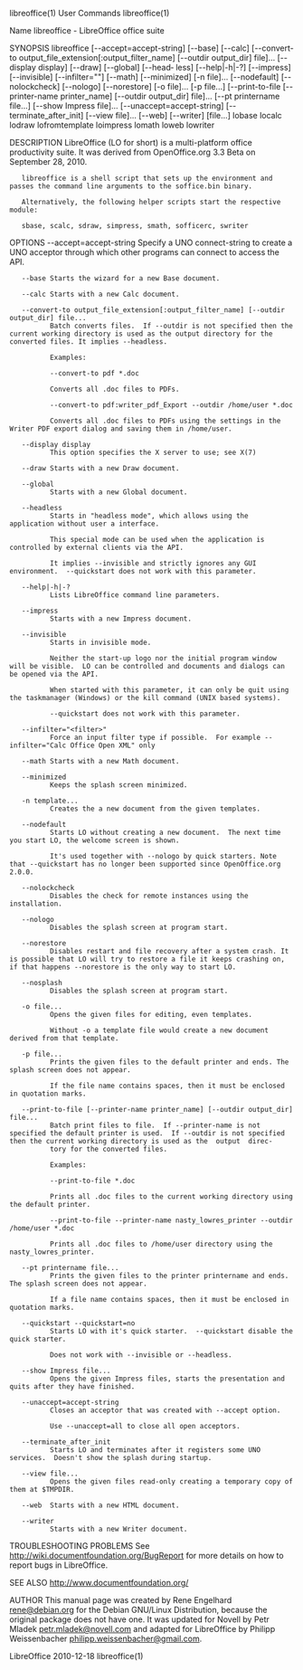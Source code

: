 libreoffice(1)                                                                                User Commands                                                                                libreoffice(1)

Name
       libreoffice - LibreOffice office suite

SYNOPSIS
       libreoffice  [--accept=accept-string]  [--base] [--calc] [--convert-to output_file_extension[:output_filter_name] [--outdir output_dir] file]...  [--display display] [--draw] [--global] [--head‐
       less] [--help|-h|-?] [--impress] [--invisible] [--infilter="<filter>"] [--math] [--minimized] [-n file]... [--nodefault]  [--nolockcheck]  [--nologo]  [--norestore]  [-o  file]...  [-p  file...]
       [--print-to-file  [--printer-name  printer_name]  [--outdir output_dir] file]...  [--pt printername file...]  [--show Impress file]... [--unaccept=accept-string] [--terminate_after_init] [--view
       file]... [--web] [--writer]  [file...]
       lobase
       localc
       lodraw
       lofromtemplate
       loimpress
       lomath
       loweb
       lowriter

DESCRIPTION
       LibreOffice (LO for short) is a multi-platform office productivity suite.  It was derived from OpenOffice.org 3.3 Beta on September 28, 2010.

       libreoffice is a shell script that sets up the environment and passes the command line arguments to the soffice.bin binary.

       Alternatively, the following helper scripts start the respective module:

       sbase, scalc, sdraw, simpress, smath, sofficerc, swriter

OPTIONS
       --accept=accept-string
              Specify a UNO connect-string to create a UNO acceptor through which other programs can connect to access the API.

       --base Starts the wizard for a new Base document.

       --calc Starts with a new Calc document.

       --convert-to output_file_extension[:output_filter_name] [--outdir output_dir] file...
              Batch converts files.  If --outdir is not specified then the current working directory is used as the output directory for the converted files. It implies --headless.

              Examples:

              --convert-to pdf *.doc

              Converts all .doc files to PDFs.

              --convert-to pdf:writer_pdf_Export --outdir /home/user *.doc

              Converts all .doc files to PDFs using the settings in the Writer PDF export dialog and saving them in /home/user.

       --display display
              This option specifies the X server to use; see X(7)

       --draw Starts with a new Draw document.

       --global
              Starts with a new Global document.

       --headless
              Starts in "headless mode", which allows using the application without user a interface.

              This special mode can be used when the application is controlled by external clients via the API.

              It implies --invisible and strictly ignores any GUI environment.  --quickstart does not work with this parameter.

       --help|-h|-?
              Lists LibreOffice command line parameters.

       --impress
              Starts with a new Impress document.

       --invisible
              Starts in invisible mode.

              Neither the start-up logo nor the initial program window will be visible.  LO can be controlled and documents and dialogs can be opened via the API.

              When started with this parameter, it can only be quit using the taskmanager (Windows) or the kill command (UNIX based systems).

              --quickstart does not work with this parameter.

       --infilter="<filter>"
              Force an input filter type if possible.  For example --infilter="Calc Office Open XML" only

       --math Starts with a new Math document.

       --minimized
              Keeps the splash screen minimized.

       -n template...
              Creates the a new document from the given templates.

       --nodefault
              Starts LO without creating a new document.  The next time you start LO, the welcome screen is shown.

              It's used together with --nologo by quick starters. Note that --quickstart has no longer been supported since OpenOffice.org 2.0.0.

       --nolockcheck
              Disables the check for remote instances using the installation.

       --nologo
              Disables the splash screen at program start.

       --norestore
              Disables restart and file recovery after a system crash. It is possible that LO will try to restore a file it keeps crashing on, if that happens --norestore is the only way to start LO.

       --nosplash
              Disables the splash screen at program start.

       -o file...
              Opens the given files for editing, even templates.

              Without -o a template file would create a new document derived from that template.

       -p file...
              Prints the given files to the default printer and ends. The splash screen does not appear.

              If the file name contains spaces, then it must be enclosed in quotation marks.

       --print-to-file [--printer-name printer_name] [--outdir output_dir] file...
              Batch print files to file.  If --printer-name is not specified the default printer is used.  If --outdir is not specified then the current working directory is used as the  output  direc‐
              tory for the converted files.

              Examples:

              --print-to-file *.doc

              Prints all .doc files to the current working directory using the default printer.

              --print-to-file --printer-name nasty_lowres_printer --outdir /home/user *.doc

              Prints all .doc files to /home/user directory using the nasty_lowres_printer.

       --pt printername file...
              Prints the given files to the printer printername and ends. The splash screen does not appear.

              If a file name contains spaces, then it must be enclosed in quotation marks.

       --quickstart --quickstart=no
              Starts LO with it's quick starter.  --quickstart disable the quick starter.

              Does not work with --invisible or --headless.

       --show Impress file...
              Opens the given Impress files, starts the presentation and quits after they have finished.

       --unaccept=accept-string
              Closes an acceptor that was created with --accept option.

              Use --unaccept=all to close all open acceptors.

       --terminate_after_init
              Starts LO and terminates after it registers some UNO services.  Doesn't show the splash during startup.

       --view file...
              Opens the given files read-only creating a temporary copy of them at $TMPDIR.

       --web  Starts with a new HTML document.

       --writer
              Starts with a new Writer document.

TROUBLESHOOTING PROBLEMS
       See http://wiki.documentfoundation.org/BugReport for more details on how to report bugs in LibreOffice.

SEE ALSO
       http://www.documentfoundation.org/

AUTHOR
       This  manual  page was created by Rene Engelhard <rene@debian.org> for the Debian GNU/Linux Distribution, because the original package does not have one. It was updated for Novell by Petr Mladek
       <petr.mladek@novell.com> and adapted for LibreOffice by Philipp Weissenbacher <philipp.weissenbacher@gmail.com>.

LibreOffice                                                                                     2010-12-18                                                                                 libreoffice(1)
